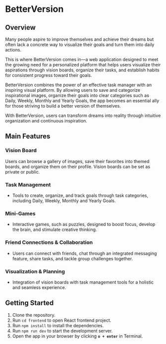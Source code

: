 # BetterVersion

## Overview
Many people aspire to improve themselves and achieve their dreams but often lack a concrete way to visualize their goals and turn them into daily actions.

This is where BetterVersion comes in—a web application designed to meet the growing need for a personalized platform that helps users visualize their aspirations through vision boards, organize their tasks, and establish habits for consistent progress toward their goals.

BetterVersion combines the power of an effective task manager with an inspiring visual platform. By allowing users to save and categorize inspirational images, organize their goals into clear categories such as Daily, Weekly, Monthly and Yearly Goals, the app becomes an essential ally for those striving to build a better version of themselves.

With BetterVersion, users can transform dreams into reality through intuitive organization and continuous inspiration.


## Main Features

### Vision Board

Users can browse a gallery of images, save their favorites into themed boards, and organize them on their profile.
Vision boards can be set as private or public.


### Task Management

- Tools to create, organize, and track goals through task categories, including Daily, Weekly, Monthly and Yearly Goals.


### Mini-Games

- Interactive games, such as puzzles, designed to boost focus, develop the brain, and stimulate creative thinking.


### Friend Connections & Collaboration

- Users can connect with friends, chat through an integrated messaging feature, share tasks, and tackle group challenges together.


### Visualization & Planning

- Integration of vision boards with task management tools for a holistic and seamless experience.


## Getting Started

1. Clone the repository.
2. Run 
   `cd frontend` to open React frontend project.
3. Run 
   `npm install` to install the dependencies.
4. Run 
   `npm run dev` to start the development server.
5. Open the app in your browser by clicking **`o + enter`** in Terminal.
